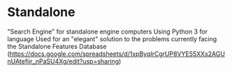 # Standalone
"Search Engine" for standalone engine computers
Using Python 3 for language
Used for an "elegant" solution to the problems currently facing the Standalone Features Database (https://docs.google.com/spreadsheets/d/1xpByqIrCgrUP8VYE55XXs2AGUnUAtefjir_nPaSU4Xg/edit?usp=sharing)
